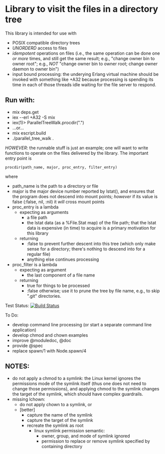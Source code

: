 Library to visit the files in a directory tree
==============================================

This library is intended for use with

* POSIX compatible directory trees
* *UNORDERD* access to files
* *idempotent* operations on files (i.e., the same operation can be done one *or more* times, and still get the same result; e.g., "change owner bin to owner root"; e.g., *NOT* "change owner bin to owner root; change owner daemon to owner bin")
* input bound processing: the underying Erlang virtual machine should be invoked with something like +A32 because processing is spending its time in each of those threads idle waiting for the file server to respond.

Run with:
---------
* mix deps.get
* iex --erl +A32 -S mix
* iex(1)> ParallelTreeWalk.procdir(".")
* ...or...
* mix escript.build
* ./parallel_tree_walk .

*HOWEVER*: the runnable stuff is just an example; one will want to write functions to operate on the files delivered by the library.  The important entry point is

    procdir(path_name, major, proc_entry, filter_entry)

where

* path_name is the path to a directory or file
* major is the major device number reported by lstat(), and ensures that the program does not descend into mount points; *however* if its value is false (:false, nil, :nil) it *will* cross mount points
* proc_entry is a lambda
  * expecting as arguments
    * a file path
    * the lstat data (as a %File.Stat map) of the file path; that the lstat data is expensive (in time) to acquire is a primary motivation for this library
  * returning
    * :false to prevent further descent into this tree (which only make sense for a directory; there's nothing to descend into for a regular file)
    * anything else continues processing
* proc_filter is a lambda
  * expecting as argument
    * the last component of a file name
  * returning
    * true for things to be processed
    * :false otherwise; use it to prune the tree by file name, e.g., to skip ".git" directories.

Test Status: [![Build Status](https://travis-ci.org/thomasbuttler/ParallelTreeWalk.svg?branch=master)](https://travis-ci.org/thomasbuttler/ParallelTreeWalk)

To Do:

* develop command line processing (or start a separate command line application)
* develop chmod and chown examples
* improve @moduledoc, @doc
* provide @spec
* replace spawn/1 with Node.spawn/4

NOTES:
------

* do not apply a chmod to a symlink: the Linux kernel ignores the permissions mode of the symlink itself (thus one does not need to change those permissions), and applying chmod to the symlink changes the target of the symlink, which should have complex guardrails.
* missing lchown:
  * do not apply chown to a symlink, or
  * [better]
    * capture the name of the symlink
    * capture the target of the symlink
    * recreate the symlink as root
      * linux symlink permission semantic:
        * owner, group, and mode of symlink ignored
        * permission to replace or remove symlink specified by containing directory

